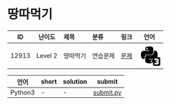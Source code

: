 # 땅따먹기

| ID | 난이도 | 제목 | 분류 | 링크 | 언어 |
| -- | ---- | :-- | :-- | --- | --- |
| 12913 | Level 2 | 땅따먹기 | 연습문제 | [문제](https://programmers.co.kr/learn/courses/30/lessons/12913) | [![python3](/assets/python3.svg)](submit.py) |

| 언어 | short | solution | submit |
| --- | ----- | -------- | ------ |
| Python3 | - | - | [submit.py](submit.py) |
